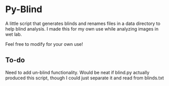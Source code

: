 # Py-Blind
A little script that generates blinds and renames files in a data directory to help blind analysis.
I made this for my own use while analyzing images in wet lab.

Feel free to modify for your own use!

## To-do
Need to add un-blind functionality. Would be neat if blind.py actually produced this script, though I could just separate it and read from blinds.txt
